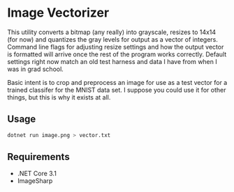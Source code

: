 # Image Vectorizer

This utility converts a bitmap (any really) into grayscale, resizes to 14x14 (for now) and quantizes the gray levels for output as a vector of integers.  Command line flags for adjusting resize settings and how the output vector is formatted will arrive once the rest of the program works correctly.  Default settings right now match an old test harness and data I have from when I was in grad school.

Basic intent is to crop and preprocess an image for use as a test vector for a trained classifer for the MNIST data set.  I suppose you could use it for other things, but this is why it exists at all.

## Usage

```sh
dotnet run image.png > vector.txt
```

## Requirements
- .NET Core 3.1
- ImageSharp

